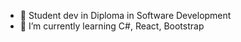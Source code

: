 - 👋 Student dev in Diploma in Software Development
- 🌱 I’m currently learning C#, React, Bootstrap

<!---
HikariLee/HikariLee is a ✨ special ✨ repository because its `README.md` (this file) appears on your GitHub profile.
You can click the Preview link to take a look at your changes.
--->

